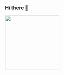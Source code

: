 ### Hi there 👋

<div>
  <a href="https://github.com/Caiohps">
  <img height="180em" src="https://github-readme-stats.vercel.app/api/top-langs/?username=Caiohps&layout=compact&langs_count=7&theme=dark"/>
</div>

<!--

Here are some ideas to get you started:

- 🔭 I’m currently working on ...
- 🌱 I’m currently learning ...
- 👯 I’m looking to collaborate on ...
- 🤔 I’m looking for help with ...
- 💬 Ask me about ...
- 📫 How to reach me: ...
- 😄 Pronouns: ...
- ⚡ Fun fact: ...
-->
